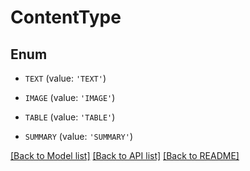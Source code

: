 # ContentType



## Enum

* `TEXT` (value: `'TEXT'`)

* `IMAGE` (value: `'IMAGE'`)

* `TABLE` (value: `'TABLE'`)

* `SUMMARY` (value: `'SUMMARY'`)

[[Back to Model list]](../README.md#documentation-for-models) [[Back to API list]](../README.md#documentation-for-api-endpoints) [[Back to README]](../README.md)


